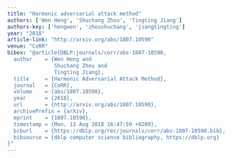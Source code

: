 ```yaml
---
title: "Harmonic adversarial attack method"
authors: ['Wen Heng', 'Shuchang Zhou', 'Tingting Jiang']
authors-key: ['hengwen', 'zhoushuchang', 'jiangtingting']
year: "2018"
article-link: "http://arxiv.org/abs/1807.10590"
venue: "CoRR"
bibex: "@article{DBLP:journals/corr/abs-1807-10590,
  author    = {Wen Heng and
               Shuchang Zhou and
               Tingting Jiang},
  title     = {Harmonic Adversarial Attack Method},
  journal   = {CoRR},
  volume    = {abs/1807.10590},
  year      = {2018},
  url       = {http://arxiv.org/abs/1807.10590},
  archivePrefix = {arXiv},
  eprint    = {1807.10590},
  timestamp = {Mon, 13 Aug 2018 16:47:59 +0200},
  biburl    = {https://dblp.org/rec/journals/corr/abs-1807-10590.bib},
  bibsource = {dblp computer science bibliography, https://dblp.org}
}"
---
```

